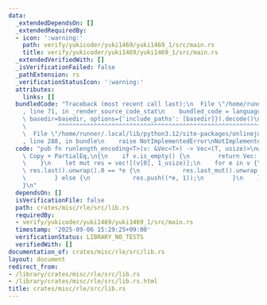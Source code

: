 ```yaml
---
data:
  _extendedDependsOn: []
  _extendedRequiredBy:
  - icon: ':warning:'
    path: verify/yukicoder/yuki1469/yuki1469_1/src/main.rs
    title: verify/yukicoder/yuki1469/yuki1469_1/src/main.rs
  _extendedVerifiedWith: []
  _isVerificationFailed: false
  _pathExtension: rs
  _verificationStatusIcon: ':warning:'
  attributes:
    links: []
  bundledCode: "Traceback (most recent call last):\n  File \"/home/runner/.local/lib/python3.12/site-packages/onlinejudge_verify/documentation/build.py\"\
    , line 71, in _render_source_code_stat\n    bundled_code = language.bundle(stat.path,\
    \ basedir=basedir, options={'include_paths': [basedir]}).decode()\n          \
    \         ^^^^^^^^^^^^^^^^^^^^^^^^^^^^^^^^^^^^^^^^^^^^^^^^^^^^^^^^^^^^^^^^^^^^^^^^^^^^^^^^^\n\
    \  File \"/home/runner/.local/lib/python3.12/site-packages/onlinejudge_verify/languages/rust.py\"\
    , line 288, in bundle\n    raise NotImplementedError\nNotImplementedError\n"
  code: "pub fn runlength_encoding<T>(v: &Vec<T>) -> Vec<(T, usize)>\nwhere\n    T:\
    \ Copy + PartialEq,\n{\n    if v.is_empty() {\n        return Vec::<(T, usize)>::new();\n\
    \    }\n    let mut res = vec![(v[0], 1_usize)];\n    for e in v {\n        if\
    \ res.last().unwrap().0 == *e {\n            res.last_mut().unwrap().1 += 1;\n\
    \        } else {\n            res.push((*e, 1));\n        }\n    }\n    res\n\
    }\n"
  dependsOn: []
  isVerificationFile: false
  path: crates/misc/rle/src/lib.rs
  requiredBy:
  - verify/yukicoder/yuki1469/yuki1469_1/src/main.rs
  timestamp: '2025-09-06 15:29:25+09:00'
  verificationStatus: LIBRARY_NO_TESTS
  verifiedWith: []
documentation_of: crates/misc/rle/src/lib.rs
layout: document
redirect_from:
- /library/crates/misc/rle/src/lib.rs
- /library/crates/misc/rle/src/lib.rs.html
title: crates/misc/rle/src/lib.rs
---
```

